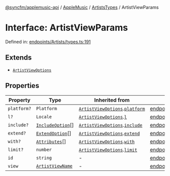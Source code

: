[@syncfm/applemusic-api](../../../../../../globals.md) / [AppleMusic](../../../index.md) / [ArtistsTypes](../index.md) / ArtistViewParams

# Interface: ArtistViewParams

Defined in: [endpoints/Artists/types.ts:191](https://github.com/sync-fm/applemusic-api/blob/a6a8471d4d51a41f6bd8af9d95c8abf0126e10f4/src/endpoints/Artists/types.ts#L191)

## Extends

- [`ArtistViewOptions`](ArtistViewOptions.md)

## Properties

| Property | Type | Inherited from | Defined in |
| ------ | ------ | ------ | ------ |
| <a id="platform"></a> `platform?` | `Platform` | [`ArtistViewOptions`](ArtistViewOptions.md).[`platform`](ArtistViewOptions.md#platform) | [endpoints/Artists/types.ts:183](https://github.com/sync-fm/applemusic-api/blob/a6a8471d4d51a41f6bd8af9d95c8abf0126e10f4/src/endpoints/Artists/types.ts#L183) |
| <a id="l"></a> `l?` | `Locale` | [`ArtistViewOptions`](ArtistViewOptions.md).[`l`](ArtistViewOptions.md#l) | [endpoints/Artists/types.ts:184](https://github.com/sync-fm/applemusic-api/blob/a6a8471d4d51a41f6bd8af9d95c8abf0126e10f4/src/endpoints/Artists/types.ts#L184) |
| <a id="include"></a> `include?` | [`IncludeOption`](../enumerations/IncludeOption.md)[] | [`ArtistViewOptions`](ArtistViewOptions.md).[`include`](ArtistViewOptions.md#include) | [endpoints/Artists/types.ts:185](https://github.com/sync-fm/applemusic-api/blob/a6a8471d4d51a41f6bd8af9d95c8abf0126e10f4/src/endpoints/Artists/types.ts#L185) |
| <a id="extend"></a> `extend?` | [`ExtendOption`](../enumerations/ExtendOption.md)[] | [`ArtistViewOptions`](ArtistViewOptions.md).[`extend`](ArtistViewOptions.md#extend) | [endpoints/Artists/types.ts:186](https://github.com/sync-fm/applemusic-api/blob/a6a8471d4d51a41f6bd8af9d95c8abf0126e10f4/src/endpoints/Artists/types.ts#L186) |
| <a id="with"></a> `with?` | [`Attributes`](../enumerations/WithOption.md#attributes)[] | [`ArtistViewOptions`](ArtistViewOptions.md).[`with`](ArtistViewOptions.md#with) | [endpoints/Artists/types.ts:187](https://github.com/sync-fm/applemusic-api/blob/a6a8471d4d51a41f6bd8af9d95c8abf0126e10f4/src/endpoints/Artists/types.ts#L187) |
| <a id="limit"></a> `limit?` | `number` | [`ArtistViewOptions`](ArtistViewOptions.md).[`limit`](ArtistViewOptions.md#limit) | [endpoints/Artists/types.ts:188](https://github.com/sync-fm/applemusic-api/blob/a6a8471d4d51a41f6bd8af9d95c8abf0126e10f4/src/endpoints/Artists/types.ts#L188) |
| <a id="id"></a> `id` | `string` | - | [endpoints/Artists/types.ts:192](https://github.com/sync-fm/applemusic-api/blob/a6a8471d4d51a41f6bd8af9d95c8abf0126e10f4/src/endpoints/Artists/types.ts#L192) |
| <a id="view"></a> `view` | [`ArtistViewName`](../enumerations/ArtistViewName.md) | - | [endpoints/Artists/types.ts:193](https://github.com/sync-fm/applemusic-api/blob/a6a8471d4d51a41f6bd8af9d95c8abf0126e10f4/src/endpoints/Artists/types.ts#L193) |

